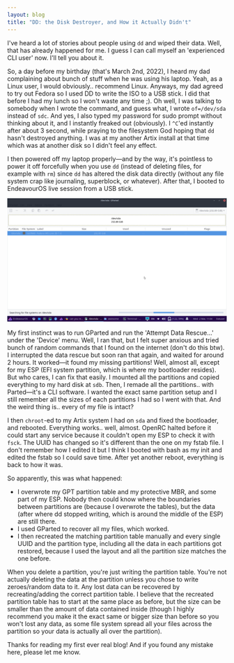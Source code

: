 ```yaml
---
layout: blog
title: "DD: the Disk Destroyer, and How it Actually Didn't"
---
```


I've heard a lot of stories about people using `dd` and wiped their data. Well, that has already happened for me. I guess I can call myself an 'experienced CLI user' now. I'll tell you about it.

So, a day before my birthday (that's March 2nd, 2022), I heard my dad complaining about bunch of stuff when he was using his laptop. Yeah, as a Linux user, I would obviously.. recommend Linux. Anyways, my dad agreed to try out Fedora so I used DD to write the ISO to a USB stick. I did that before I had my lunch so I won't waste any time ;). Oh well, I was talking to somebody when I wrote the command, and guess what, I wrote `of=/dev/sda` instead of `sdc`. And yes, I also typed my password for sudo prompt without thinking about it, and I instantly freaked out (obviously). I `^C`'ed instantly after about 3 second, while praying to the filesystem God hoping that `dd` hasn't destroyed anything. I was at my another Artix install at that time which was at another disk so I didn't feel any effect.

I then powered off my laptop properly—and by the way, it's pointless to power it off forcefully when you use `dd` (instead of deleting files, for example with `rm`) since `dd` has altered the disk data directly (without any file system crap like journaling, superblock, or whatever). After that, I booted to EndeavourOS live session from a USB stick.

![gparted](/blog/image/gparted-endeavour-sda.png)

My first instinct was to run GParted and run the 'Attempt Data Rescue...' under the 'Device' menu. Well, I ran that, but I felt super anxious and tried bunch of random commands that I found on the internet (don't do this btw). I interrupted the data rescue but soon ran that again, and waited for around 2 hours. It worked—it found my missing partitions! Well, almost all, except for my ESP (EFI system partition, which is where my bootloader resides). But who cares, I can fix that easily. I mounted all the partitions and copied everything to my hard disk at `sdb`. Then, I remade all the partitions.. with Parted—it's a CLI software. I wanted the exact same partition setup and I still remember all the sizes of each partitions I had so I went with that. And the weird thing is.. every of my file is intact?

I then `chroot`-ed to my Artix system I had on `sda` and fixed the bootloader, and rebooted. Everything works.. well, almost. OpenRC halted before it could start any service because it couldn't open my ESP to check it with `fsck`. The UUID has changed so it's different than the one on my fstab file. I don't remember how I edited it but I think I booted with bash as my init and edited the fstab so I could save time. After yet another reboot, everything is back to how it was.

So apparently, this was what happened:
- I overwrote my GPT partition table and my protective MBR, and some part of my ESP. Nobody then could know where the boundaries between partitions are (because I overwrote the tables), but the data (after where dd stopped writing, which is around the middle of the ESP) are still there.
- I used GParted to recover all my files, which worked.
- I then recreated the matching partition table manually and every single UUID and the partition type, including all the data in each partitions got restored, because I used the layout and all the partition size matches the one before.

When you delete a partition, you're just writing the partition table. You're not actually deleting the data at the partition unless you chose to write zeroes/random data to it. Any lost data can be recovered by recreating/adding the correct partition table. I believe that the recreated partition table has to start at the same place as before, but the size can be smaller than the amount of data contained inside (though I highly recommend you make it the exact same or bigger size than before so you won't lost any data, as some file system spread all your files across the partition so your data is actually all over the partition).

Thanks for reading my first ever real blog! And if you found any mistake here, please let me know.
